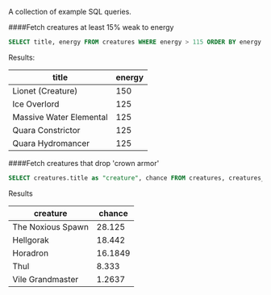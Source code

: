 A collection of example SQL queries.

####Fetch creatures at least 15% weak to energy
```sql
SELECT title, energy FROM creatures WHERE energy > 115 ORDER BY energy DESC LIMIT 5
```

Results:

| title | energy |
| ----- | ------ |
| Lionet (Creature) | 150
| Ice Overlord | 125
| Massive Water Elemental | 125
| Quara Constrictor | 125
| Quara Hydromancer | 125

####Fetch creatures that drop 'crown armor'
```sql
SELECT creatures.title as "creature", chance FROM creatures, creatures_drops, items WHERE items.id = creatures_drops.item_id AND creatures.id = creatures_drops.creature_id AND items.name LIKE 'crown armor' ORDER BY chance DESC LIMIT 5
```
Results

| creature | chance |
| -------- | ------ |
| The Noxious Spawn | 28.125
| Hellgorak | 18.442
| Horadron | 16.1849
| Thul | 8.333
| Vile Grandmaster | 1.2637